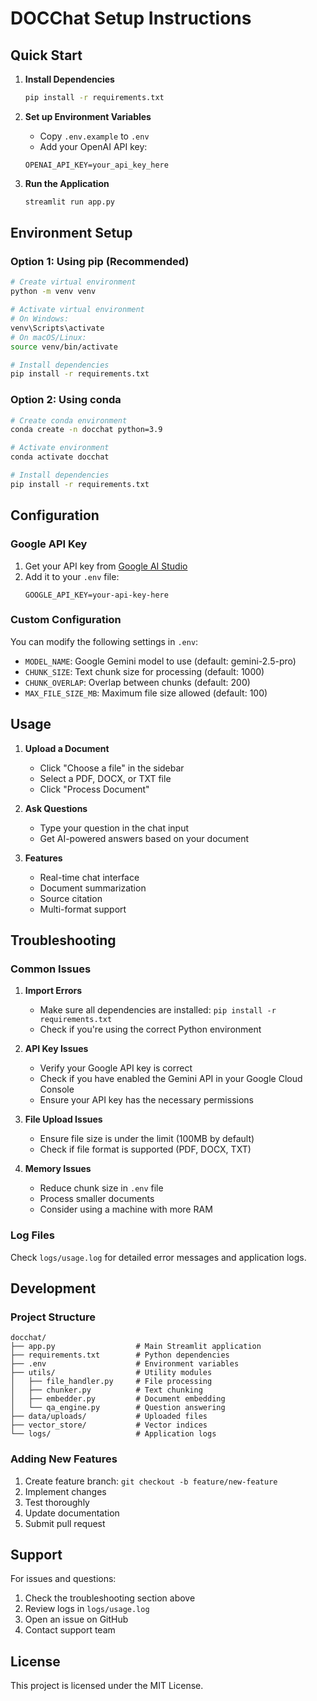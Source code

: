 # DOCChat Setup Instructions

## Quick Start

1. **Install Dependencies**
   ```bash
   pip install -r requirements.txt
   ```

2. **Set up Environment Variables**
   - Copy `.env.example` to `.env`
   - Add your OpenAI API key:
   ```
   OPENAI_API_KEY=your_api_key_here
   ```

3. **Run the Application**
   ```bash
   streamlit run app.py
   ```

## Environment Setup

### Option 1: Using pip (Recommended)
```bash
# Create virtual environment
python -m venv venv

# Activate virtual environment
# On Windows:
venv\Scripts\activate
# On macOS/Linux:
source venv/bin/activate

# Install dependencies
pip install -r requirements.txt
```

### Option 2: Using conda
```bash
# Create conda environment
conda create -n docchat python=3.9

# Activate environment
conda activate docchat

# Install dependencies
pip install -r requirements.txt
```

## Configuration

### Google API Key
1. Get your API key from [Google AI Studio](https://aistudio.google.com/app/apikey)
2. Add it to your `.env` file:
   ```
   GOOGLE_API_KEY=your-api-key-here
   ```

### Custom Configuration
You can modify the following settings in `.env`:
- `MODEL_NAME`: Google Gemini model to use (default: gemini-2.5-pro)
- `CHUNK_SIZE`: Text chunk size for processing (default: 1000)
- `CHUNK_OVERLAP`: Overlap between chunks (default: 200)
- `MAX_FILE_SIZE_MB`: Maximum file size allowed (default: 100)

## Usage

1. **Upload a Document**
   - Click "Choose a file" in the sidebar
   - Select a PDF, DOCX, or TXT file
   - Click "Process Document"

2. **Ask Questions**
   - Type your question in the chat input
   - Get AI-powered answers based on your document

3. **Features**
   - Real-time chat interface
   - Document summarization
   - Source citation
   - Multi-format support

## Troubleshooting

### Common Issues

1. **Import Errors**
   - Make sure all dependencies are installed: `pip install -r requirements.txt`
   - Check if you're using the correct Python environment

2. **API Key Issues**
   - Verify your Google API key is correct
   - Check if you have enabled the Gemini API in your Google Cloud Console
   - Ensure your API key has the necessary permissions

3. **File Upload Issues**
   - Ensure file size is under the limit (100MB by default)
   - Check if file format is supported (PDF, DOCX, TXT)

4. **Memory Issues**
   - Reduce chunk size in `.env` file
   - Process smaller documents
   - Consider using a machine with more RAM

### Log Files
Check `logs/usage.log` for detailed error messages and application logs.

## Development

### Project Structure
```
docchat/
├── app.py                  # Main Streamlit application
├── requirements.txt        # Python dependencies
├── .env                    # Environment variables
├── utils/                  # Utility modules
│   ├── file_handler.py     # File processing
│   ├── chunker.py          # Text chunking
│   ├── embedder.py         # Document embedding
│   └── qa_engine.py        # Question answering
├── data/uploads/           # Uploaded files
├── vector_store/           # Vector indices
└── logs/                   # Application logs
```

### Adding New Features
1. Create feature branch: `git checkout -b feature/new-feature`
2. Implement changes
3. Test thoroughly
4. Update documentation
5. Submit pull request

## Support

For issues and questions:
1. Check the troubleshooting section above
2. Review logs in `logs/usage.log`
3. Open an issue on GitHub
4. Contact support team

## License

This project is licensed under the MIT License.
